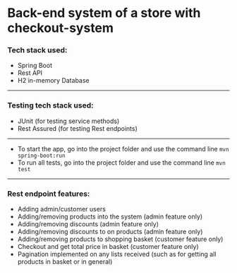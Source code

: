 # Back-end system of a store with checkout-system
### Tech stack used:
- Spring Boot
- Rest API
- H2 in-memory Database
---
### Testing tech stack used:
- JUnit (for testing service methods)
- Rest Assured (for testing Rest endpoints)
---
- To start the app, go into the project folder and use the command line `mvn spring-boot:run`
- To run all tests, go into the project folder and use the command line `mvn test`
---
### Rest endpoint features:
- Adding admin/customer users
- Adding/removing products into the system (admin feature only)
- Adding/removing discounts (admin feature only)
- Adding/removing discounts to on products (admin feature only)
- Adding/removing products to shopping basket (customer feature only)
- Checkout and get total price in basket (customer feature only)
- Pagination implemented on any lists received (such as for getting all products in basket or in general)
